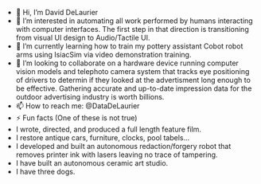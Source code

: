 - 👋 Hi, I’m David DeLaurier
- 👀 I’m interested in automating all work performed by humans interacting with computer interfaces. The first step in that direction is transitioning from visual UI design to Audio/Tactile UI.
- 🌱 I’m currently learning how to train my pottery assistant Cobot robot arms using IsiacSim via video demonstration training.
- 💞️ I’m looking to collaborate on a hardware device running computer vision models and telephoto camera system that tracks eye positioning of drivers to determin if they looked at the advertisment long enough to be effective. Gathering accurate and up-to-date impression data for the outdoor advertising industry is worth billions.
- 📫 How to reach me: @DataDeLaurier
- ⚡ Fun facts (One of these is not true)
- I wrote, directed, and produced a full length feature film.
- I restore antique cars, furniture, clocks, pool tabels...
- I developed and built an autonomous redaction/forgery robot that removes printer ink with lasers leaving no trace of tampering.
- I have built an autonomous ceramic art studio.
- I have three dogs.

